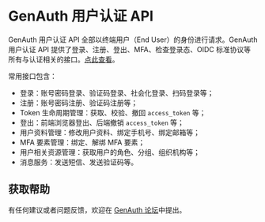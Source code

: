 # GenAuth 用户认证 API

GenAuth 用户认证 API 全部以终端用户（End User）的身份进行请求。GenAuth 用户认证 API 提供了登录、注册、登出、MFA、检查登录态、OIDC 标准协议等所有与认证相关的接口。[点此查看](https://api-explorer.genauth.ai/?source=GenAuth%20用户认证%20API)。

常用接口包含：

- 登录：账号密码登录、验证码登录、社会化登录、扫码登录等；
- 注册：账号密码注册、验证码注册等；
- Token 生命周期管理：获取、校验、撤回 `access_token` 等；
- 登出：前端浏览器登出、后端撤销 `access_token` 等；
- 用户资料管理：修改用户资料、绑定手机号、绑定邮箱等；
- MFA 要素管理：绑定、解绑 MFA 要素；
- 用户相关资源管理：获取用户的角色、分组、组织机构等；
- 消息服务：发送短信、发送验证码等。

## 获取帮助

有任何建议或者问题反馈，欢迎在 [GenAuth 论坛](https://forum.genauth.ai/)中提出。
